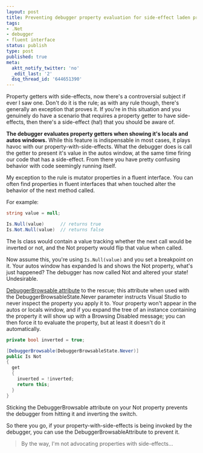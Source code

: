 ```yaml
---
layout: post
title: Preventing debugger property evaluation for side-effect laden properties
tags:
- .Net
- debugger
- fluent interface
status: publish
type: post
published: true
meta:
  aktt_notify_twitter: 'no'
  _edit_last: '2'
  dsq_thread_id: '644651390'
---
```

<p>Property getters with side-effects, now there's a controversial subject if ever I saw one. Don't do it is the rule; as with any rule though, there's generally an exception that proves it. If you're in this situation and you genuinely do have a scenario that requires a property getter to have side-effects, then there's a side-effect (ha!) that you should be aware of.</p>

<p><strong>The debugger evaluates property getters when showing it's locals and autos windows.</strong> While this feature is indispensable in most cases, it plays havoc with our property-with-side-effects. What the debugger does is call the getter to present it's value in the autos window, at the same time firing our code that has a side-effect. From there you have pretty confusing behavior with code seemingly running itself.</p>

<p>My exception to the rule is mutator properties in a fluent interface. You can often find properties in fluent interfaces that when touched alter the behavior of the next method called.</p>

<p>For example:</p>

``` csharp
string value = null;

Is.Null(value)      // returns true
Is.Not.Null(value)  // returns false
```

<p>The Is class would contain a value tracking whether the next call would be inverted or not, and the Not property would flip that value when called.</p>

<p>Now assume this, you're using <code>Is.Null(value)</code> and you set a breakpoint on it. Your autos window has expanded Is and shows the Not property, what's just happened? The debugger has now called Not and altered your state! Undesirable.</p>

<p><a href="http://msdn.microsoft.com/en-us/library/system.diagnostics.debuggerbrowsableattribute.aspx">DebuggerBrowsable attribute</a> to the rescue; this attribute when used with the DebuggerBrowsableState.Never parameter instructs Visual Studio to never inspect the property you apply it to. Your property won't appear in the autos or locals window, and if you expand the tree of an instance containing the property it will show up with a Browsing Disabled message; you can then force it to evaluate the property, but at least it doesn't do it automatically.</p>

``` csharp
private bool inverted = true;

[DebuggerBrowsable(DebuggerBrowsableState.Never)]
public Is Not
{
  get
  {
    inverted = !inverted;
    return this;
  }
}
```

<p>Sticking the DebuggerBrowsable attribute on your Not property prevents the debugger from hitting it and inverting the switch.</p>

<p>So there you go, if your property-with-side-effects is being invoked by the debugger, you can use the DebuggerBrowsableAttribute to prevent it.</p>

<blockquote>By the way, I'm not advocating properties with side-effects...</blockquote>

